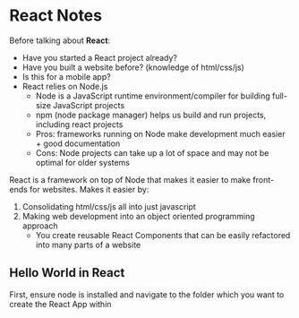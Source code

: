 # React Notes

Before talking about **React**:

- Have you started a React project already?
- Have you built a website before? (knowledge of html/css/js)
- Is this for a mobile app?
- React relies on Node.js
  - Node is a JavaScript runtime environment/compiler for building full-size JavaScript projects
  - npm (node package manager) helps us build and run projects, including react projects
  - Pros: frameworks running on Node make development much easier + good documentation
  - Cons: Node projects can take up a lot of space and may not be optimal for older systems

React is a framework on top of Node that makes it easier to make front-ends for websites. Makes it easier by:

1. Consolidating html/css/js all into just javascript
2. Making web development into an object oriented programming approach
   - You create reusable React Components that can be easily refactored into many parts of a website

## Hello World in React

First, ensure node is installed and navigate to the folder which you want to create the React App within
